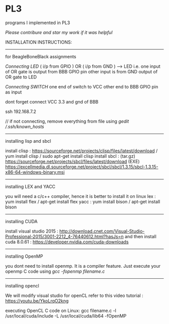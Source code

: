 # PL3
programs I implemented in PL3

*Please contribure and star my work if it was helpful*

INSTALLATION INSTRUCTIONS:

-------------------------------------------------------------

for BeagleBoneBlack assignments

  *Connecting LED*
  ( i/p from GPIO ) OR ( i/p from GND ) --> LED
  i.e. 
  one input of OR gate is output from BBB GPIO pin
  other input is from GND
  output of OR gate to LED 

  *Connecting SWITCH*
  one end of switch to VCC
  other end to BBB GPIO pin as input

  dont forget connect VCC 3.3 and gnd of BBB
  
  ssh 192.168.7.2
  
  // if not connecting, remove everything from file using _gedit /.ssh/known_hosts_ 
 
-------------------------------------------------------------

installing lisp and sbcl

install clisp : https://sourceforge.net/projects/clisp/files/latest/download / yum install clisp / sudo apt-get install clisp
install sbcl : (tar.gz) https://sourceforge.net/projects/sbcl/files/latest/download
               (EXE) https://excellmedia.dl.sourceforge.net/project/sbcl/sbcl/1.3.15/sbcl-1.3.15-x86-64-windows-binary.msi 
               
-------------------------------------------------------------

installing LEX and YACC

you will need a c/c++ compiler, hence it is better to install it on linux
lex : yum install flex / apt-get install flex
yacc : yum install bison / apt-get install bison

-------------------------------------------------------------

installing  CUDA

install visual studio 2015 : http://download.cnet.com/Visual-Studio-Professional-2015/3001-2212_4-76440612.html?hasJs=n
and then install cuda 8.0.61 : https://developer.nvidia.com/cuda-downloads

-------------------------------------------------------------

installing OpenMP

you dont need to install openmp. It is a compiler feature. Just execute your openmp C code using 
_gcc -fopenmp filename.c_

-------------------------------------------------------------

installing opencl

We will modify visual studio for openCL
refer to this video tutorial : https://youtu.be/YkoLrqO2kng

executing OpenCL C code on Linux: 
gcc filename.c -l /usr/local/cuda/include -L /usr/local/cuda/lib64 -fOpenMP

















